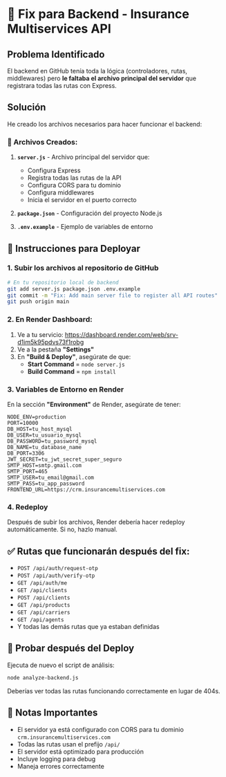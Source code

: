 # 🔧 Fix para Backend - Insurance Multiservices API

## Problema Identificado

El backend en GitHub tenía toda la lógica (controladores, rutas, middlewares) pero **le faltaba el archivo principal del servidor** que registrara todas las rutas con Express.

## Solución

He creado los archivos necesarios para hacer funcionar el backend:

### 📁 Archivos Creados:

1. **`server.js`** - Archivo principal del servidor que:
   - Configura Express
   - Registra todas las rutas de la API
   - Configura CORS para tu dominio
   - Configura middlewares
   - Inicia el servidor en el puerto correcto

2. **`package.json`** - Configuración del proyecto Node.js

3. **`.env.example`** - Ejemplo de variables de entorno

## 🚀 Instrucciones para Deployar

### 1. Subir los archivos al repositorio de GitHub

```bash
# En tu repositorio local de backend
git add server.js package.json .env.example
git commit -m "Fix: Add main server file to register all API routes"
git push origin main
```

### 2. En Render Dashboard:

1. Ve a tu servicio: https://dashboard.render.com/web/srv-d1im5k95pdvs73f1robg
2. Ve a la pestaña **"Settings"**
3. En **"Build & Deploy"**, asegúrate de que:
   - **Start Command** = `node server.js`
   - **Build Command** = `npm install`

### 3. Variables de Entorno en Render

En la sección **"Environment"** de Render, asegúrate de tener:

```
NODE_ENV=production
PORT=10000
DB_HOST=tu_host_mysql
DB_USER=tu_usuario_mysql
DB_PASSWORD=tu_password_mysql
DB_NAME=tu_database_name
DB_PORT=3306
JWT_SECRET=tu_jwt_secret_super_seguro
SMTP_HOST=smtp.gmail.com
SMTP_PORT=465
SMTP_USER=tu_email@gmail.com
SMTP_PASS=tu_app_password
FRONTEND_URL=https://crm.insurancemultiservices.com
```

### 4. Redeploy

Después de subir los archivos, Render debería hacer redeploy automáticamente. Si no, hazlo manual.

## ✅ Rutas que funcionarán después del fix:

- `POST /api/auth/request-otp`
- `POST /api/auth/verify-otp`
- `GET /api/auth/me`
- `GET /api/clients`
- `POST /api/clients`
- `GET /api/products`
- `GET /api/carriers`
- `GET /api/agents`
- Y todas las demás rutas que ya estaban definidas

## 🧪 Probar después del Deploy

Ejecuta de nuevo el script de análisis:

```bash
node analyze-backend.js
```

Deberías ver todas las rutas funcionando correctamente en lugar de 404s.

## 📝 Notas Importantes

- El servidor ya está configurado con CORS para tu dominio `crm.insurancemultiservices.com`
- Todas las rutas usan el prefijo `/api/`
- El servidor está optimizado para producción
- Incluye logging para debug
- Maneja errores correctamente
